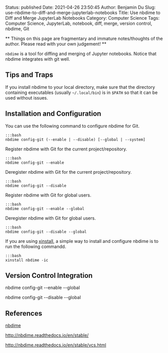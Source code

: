 Status: published
Date: 2021-04-26 23:50:45
Author: Benjamin Du
Slug: use-nbdime-to-diff-and-merge-jupyterlab-notebooks
Title: Use nbdime to Diff and Merge JupyterLab Notebooks
Category: Computer Science
Tags: Computer Science, JupyterLab, notebook, diff, merge, version control, nbdime, Git

**
Things on this page are fragmentary and immature notes/thoughts of the author.
Please read with your own judgement!
**

`nbdime` is a tool for diffing and merging of Jupyter notebooks.
Notice that nbdime integrates with git well.

## Tips and Traps

If you install nbdime to your local directory,
make sure that the directory containing executables (usually `~/.local/bin`) 
is in `$PATH` so that it can be used without issues.

## Installation and Configuration

You can use the following command to configure nbdime for Git.

    :::bash
    nbdime config-git (--enable | --disable) [--global | --system]

Register nbdime with Git for the current project/repository.

    :::bash
    nbdime config-git --enable

Deregister nbdime with Git for the current project/repository.

    :::bash
    nbdime config-git --disable

Register nbdime with Git for global users.

    :::bash
    nbdime config-git --enable --global

Deregister nbdime with Git for global users.

    :::bash
    nbdime config-git --disable --global

If you are using [xinstall](https://github.com/dclong/xinstall),
a simple way to install and configure nbdime is to run the following commandd.

    :::bash
    xinstall nbdime -ic

## Version Control Integration

nbdime config-git --enable --global

nbdime config-git --disable --global

## References

[nbdime](https://github.com/jupyter/nbdime)

http://nbdime.readthedocs.io/en/stable/

http://nbdime.readthedocs.io/en/stable/vcs.html